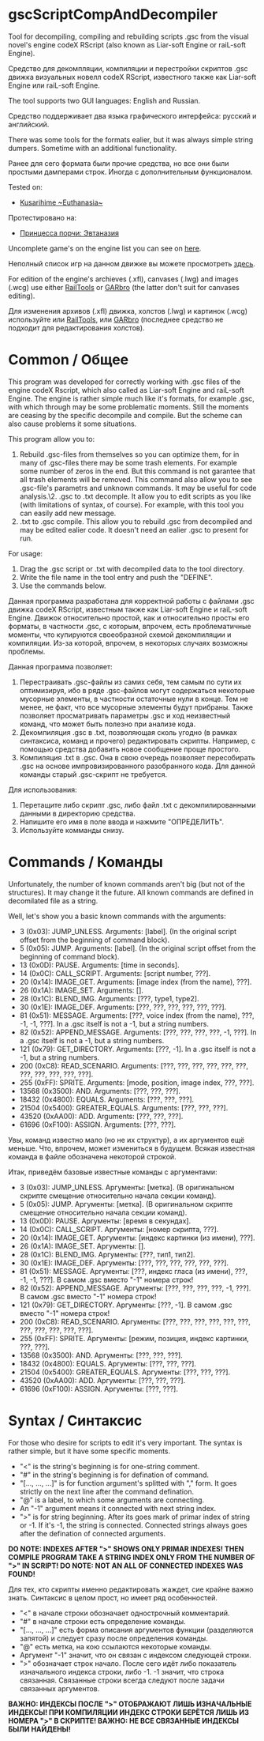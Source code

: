 # gscScriptCompAndDecompiler
Tool for decompiling, compiling and rebuilding scripts .gsc from the visual novel's engine codeX RScript (also known as Liar-soft Engine or raiL-soft Engine).

Средство для декомпляции, компиляции и перестройки скриптов .gsc движка визуальных новелл codeX RScript, известного также как Liar-soft Engine или raiL-soft Engine.

The tool supports two GUI languages: English and Russian.

Средство поддерживает два языка графического интерфейса: русский и английский.

There was some tools for the formats ealier, but it was always simple string dumpers. Sometime with an additional functionality.

Ранее для сего формата были прочие средства, но все они были простыми дамперами строк. Иногда с дополнительным функционалом.

Tested on:
- [Kusarihime \~Euthanasia\~](https://vndb.org/v37)

Протестировано на:
- [Принцесса порчи: Эвтаназия](https://vndb.org/v37)

Uncomplete game's on the engine list you can see on [here](https://vndb.org/r?fil=engine-codeX_01RScript).

Неполный список игр на данном движке вы можете просмотреть [здесь](https://vndb.org/r?fil=engine-codeX_01RScript).

For edition of the engine's archieves (.xfl), canvases (.lwg) and images (.wcg) use either [RailTools](https://github.com/EusthEnoptEron/RaiLTools) or [GARbro](https://github.com/morkt/GARbro) (the latter don't suit for canvases editing).

Для изменения архивов (.xfl) движка, холстов (.lwg) и картинок (.wcg) используйте или [RailTools](https://github.com/EusthEnoptEron/RaiLTools), или [GARbro](https://github.com/morkt/GARbro) (последнее средство не подходит для редактирования холстов).

# Common / Общее

This program was developed for correctly working with .gsc files of the engine codeX Rscript, which also called as Liar-soft Engine and raiL-soft Engine. The engine is rather simple much like it's formats, for example .gsc, with which through may be some problematic moments. Still the moments are ceasing by the specific decompile and compile. But the scheme can also cause problems it some situations.

This program allow you to:
1. Rebuild .gsc-files from themselves so you can optimize them, for in many of .gsc-files there may be some trash elements. For example some number of zeros in the end. But this command is not garantee that all trash elements will be removed. This command also allow you to see .gsc-file's parametrs and unknown commands. It may be useful for code analysis.\2. .gsc to .txt decomple. It allow you to edit scripts as you like (with limitations of syntax, of course). For example, with this tool you can easily add new message.
3. .txt to .gsc compile. This allow you to rebuild .gsc from decompiled and may be edited ealier code. It doesn't need an ealier .gsc to present for run.

For usage:
1. Drag the .gsc script or .txt with decompiled data to the tool directory.
2. Write the file name in the tool entry and push the "DEFINE".
3. Use the commands below.

Данная программа разработана для корректной работы с файлами .gsc движка codeX RScript, известным также как Liar-soft Engine и raiL-soft Engine. Движок относительно простой, как и относительно просты его форматы, в частности .gsc, с которым, впрочем, есть проблематичные моменты, что купируются своеобразной схемой декомпиляции и компиляции. Из-за которой, впрочем, в некоторых случаях возможны проблемы.

Данная программа позволяет:
1. Перестраивать .gsc-файлы из самих себя, тем самым по сути их оптимизируя, ибо в ряде .gsc-файлов могут содержаться некоторые мусорные элементы, в частности остаточные нули в конце. Тем не менее, не факт, что все мусорные элементы будут прибраны. Также позволяет просматривать параметры .gsc и ход неизвестный команд, что может быть полезно при анализе кода.
2. Декомпиляция .gsc в .txt, позволяющая сколь угодно (в рамках синтаксиса, команд и прочего) редактировать скрипты. Например, с помощью средства добавить новое сообщение проще простого.
3. Компиляция .txt в .gsc. Она в свою очередь позволяет пересобирать .gsc на основе импровизированного разобранного кода. Для данной команды старый .gsc-скрипт не требуется.

Для использования:
1. Перетащите либо скрипт .gsc, либо файл .txt с декомпилированными данными в директорию средства.
2. Напишите его имя в поле ввода и нажмите "ОПРЕДЕЛИТЬ".
3. Используйте комманды снизу.

# Commands / Команды

Unfortunately, the number of known commands aren't big (but not of the structures). It may change it the future. All known commands are defined in decomilated file as a string.

Well, let's show you a basic known commands with the arguments:

- 3 (0x03): JUMP_UNLESS.
Arguments: [label]. (In the original script offset from the beginning of command block).
- 5 (0x05): JUMP.
Arguments: [label]. (In the original script offset from the beginning of command block).
- 13 (0x0D): PAUSE.
Arguments: [time in seconds].
- 14 (0x0C): CALL_SCRIPT.
Arguments: [script number, ???].
- 20 (0x14): IMAGE_GET.
Arguments: [image index (from the name), ???].
- 26 (0x1A): IMAGE_SET.
Arguments: [].
- 28 (0x1C): BLEND_IMG.
Arguments: [???, type1, type2].
- 30 (0x1E): IMAGE_DEF.
Arguments: [???, ???, ???, ???, ???, ???].
- 81 (0x51): MESSAGE.
Arguments: [???, voice index (from the name), ???, -1, -1, ???].
In a .gsc itself is not a -1, but a string numbers.
- 82 (0x52): APPEND_MESSAGE.
Arguments: [???, ???, ???, ???, -1, ???].
In a .gsc itself is not a -1, but a string numbers.
- 121 (0x79): GET_DIRECTORY.
Arguments: [???, -1].
In a .gsc itself is not a -1, but a string numbers.
- 200 (0xC8): READ_SCENARIO.
Arguments: [???, ???, ???, ???, ???, ???, ???, ???, ???, ???, ???].
- 255 (0xFF): SPRITE.
Arguments: [mode, position, image index, ???, ???].
- 13568 (0x3500): AND.
Arguments: [???, ???, ???].
- 18432 (0x4800): EQUALS.
Arguments: [???, ???, ???].
- 21504 (0x5400): GREATER_EQUALS.
Arguments: [???, ???, ???].
- 43520 (0xAA00): ADD.
Arguments: [???, ???, ???].
- 61696 (0xF100): ASSIGN.
Arguments: [???, ???].

Увы, команд известно мало (но не их структур), а их аргументов ещё меньше. Что, впрочем, может измениться в будущем. Всякая известная команда в файле обозначена некоторой строкой.

Итак, приведём базовые известные команды с аргументами:

- 3 (0x03): JUMP_UNLESS.
Аргументы: [метка]. (В оригинальном скрипте смещение относительно начала секции команд).
- 5 (0x05): JUMP.
Аргументы: [метка]. (В оригинальном скрипте смещение относительно начала секции команд).
- 13 (0x0D): PAUSE.
Аргументы: [время в секундах].
- 14 (0x0C): CALL_SCRIPT.
Аргументы: [номер скрипта, ???].
- 20 (0x14): IMAGE_GET.
Аргументы: [индекс картинки (из имени), ???].
- 26 (0x1A): IMAGE_SET.
Аргументы: [].
- 28 (0x1C): BLEND_IMG.
Аргументы: [???, тип1, тип2].
- 30 (0x1E): IMAGE_DEF.
Аргументы: [???, ???, ???, ???, ???, ???].
- 81 (0x51): MESSAGE.
Аргументы: [???, индекс гласа (из имени), ???, -1, -1, ???].
В самом .gsc вместо "-1" номера строк!
- 82 (0x52): APPEND_MESSAGE.
Аргументы: [???, ???, ???, ???, -1, ???].
В самом .gsc вместо "-1" номера строк!
- 121 (0x79): GET_DIRECTORY.
Аргументы: [???, -1].
В самом .gsc вместо "-1" номера строк!
- 200 (0xC8): READ_SCENARIO.
Аргументы: [???, ???, ???, ???, ???, ???, ???, ???, ???, ???, ???].
- 255 (0xFF): SPRITE.
Аргументы: [режим, позиция, индекс картинки, ???, ???].
- 13568 (0x3500): AND.
Аргументы: [???, ???, ???].
- 18432 (0x4800): EQUALS.
Аргументы: [???, ???, ???].
- 21504 (0x5400): GREATER_EQUALS.
Аргументы: [???, ???, ???].
- 43520 (0xAA00): ADD.
Аргументы: [???, ???, ???].
- 61696 (0xF100): ASSIGN.
Аргументы: [???, ???].

# Syntax / Синтаксис

For those who desire for scripts to edit it's very important. The syntax is rather simple, but it have some specific moments.

- "<" is the string's beginning is for one-string comment.
- "#" in the string's beginning is for defination of command.
- "[..., ..., ...]" is for function argument's splitted with "," form. It goes strictly on the next line after the command defination.
- "@" is a label, to which some arguments are connecting.
- An "-1" argument means it connected with next string index.
- ">" is for string beginning.
After its goes mark of primar index of string or -1. If it's -1, the string is connected. Connected strings always goes after the defination of connected arguments.

**DO NOTE: INDEXES AFTER ">" SHOWS ONLY PRIMAR INDEXES! THEN COMPILE PROGRAM TAKE A STRING INDEX ONLY FROM THE NUMBER OF ">" IN SCRIPT!
DO NOTE: NOT AN ALL OF CONNECTED INDEXES WAS FOUND!**

Для тех, кто скрипты именно редактировать жаждет, сие крайне важно знать. Синтаксис в целом прост, но имеет ряд особенностей.

- "<" в начале строки обозначает однострочный комментарий.
- "#" в начале строки есть определение команды.
- "[..., ..., ...]" есть форма описания аргументов функции (разделяются запятой) и следует сразу после определения команды.
- "@" есть метка, на кою ссылаются некоторые команды.
- Аргумент "-1" значит, что он связан с индексом следующей строки.
- ">" обозначает строк начало.
После сего идёт либо показатель изначального индекса строки, либо -1. -1 значит, что строка связанная. Связанные строки всегда следуют после задачи связанных аргументов.

**ВАЖНО: ИНДЕКСЫ ПОСЛЕ ">" ОТОБРАЖАЮТ ЛИШЬ ИЗНАЧАЛЬНЫЕ ИНДЕКСЫ! ПРИ КОМПИЛЯЦИИ ИНДЕКС СТРОКИ БЕРЁТСЯ ЛИШЬ ИЗ НОМЕРА ">" В СКРИПТЕ!
ВАЖНО: НЕ ВСЕ СВЯЗАННЫЕ ИНДЕКСЫ БЫЛИ НАЙДЕНЫ!**
